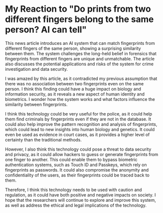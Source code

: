 # My Reaction to "Do prints from two different fingers belong to the same person? AI can tell"

This news article introduces an AI system that can match fingerprints from different fingers of the same person, showing a surprising similarity between them. The system challenges the long-held belief in forensics that fingerprints from different fingers are unique and unmatchable. The article also discusses the potential applications and risks of the system for crime investigation and data security.

I was amazed by this article, as it contradicted my previous assumption that there was no association between two fingerprints even on the same person. I think this finding could have a huge impact on biology and information security, as it reveals a new aspect of human identity and biometrics. I wonder how the system works and what factors influence the similarity between fingerprints.

I think this technology could be very useful for the police, as it could help them find criminals by fingerprints even if they are not in the database. It could also help improve the pattern recognition and analysis of fingerprints, which could lead to new insights into human biology and genetics. It could even be used as evidence in court cases, as it provides a higher level of certainty than the traditional methods.

However, I also think this technology could pose a threat to data security and privacy, as it could allow hackers to guess or generate fingerprints from one finger to another. This could enable them to bypass biometric authentication systems, such as Touch ID and Passkeys, which rely on fingerprints as passwords. It could also compromise the anonymity and confidentiality of the users, as their fingerprints could be traced back to them.

Therefore, I think this technology needs to be used with caution and regulation, as it could have both positive and negative impacts on society. I hope that the researchers will continue to explore and improve this system, as well as address the ethical and legal implications of the technology.
